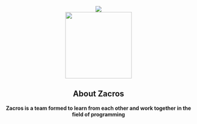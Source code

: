 <div align="center">
  <img src="https://readme-typing-svg.herokuapp.com?font=sans-serif&color=%fff&duration=5000&center=true&vCenter=true&lines=Welcome+to+Zacros+Team"><br>
  <img src="https://github.com/zacros-team.png" weight="180px" height="180px">
  <h2>About Zacros</h2>
  <b>Zacros is a team formed to learn from each other and work together in the field of programming</b>
</div>
